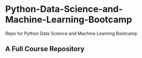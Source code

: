 # Python-Data-Science-and-Machine-Learning-Bootcamp
Repo for Python Data Science and Machine Learning Bootcamp

## A Full Course Repository